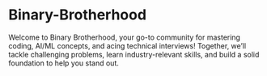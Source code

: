 # Binary-Brotherhood
Welcome to Binary Brotherhood, your go-to community for mastering coding, AI/ML concepts, and acing technical interviews! Together, we’ll tackle challenging problems, learn industry-relevant skills, and build a solid foundation to help you stand out.
